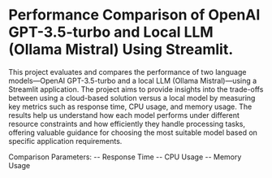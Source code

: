 #  Performance Comparison of OpenAI GPT-3.5-turbo and Local LLM (Ollama Mistral) Using Streamlit.

  This project evaluates and compares the performance of two language models—OpenAI GPT-3.5-turbo and a local LLM (Ollama Mistral)—using a Streamlit application. The project aims to provide insights into the trade-offs between using a cloud-based solution versus a local model by measuring key metrics such as response time, CPU usage, and memory usage. The results help us understand how each model performs under different resource constraints and how efficiently they handle processing tasks, offering valuable guidance for choosing the most suitable model based on specific application requirements.

Comparison Parameters:
  -- Response Time
  -- CPU Usage
  -- Memory Usage


